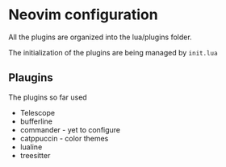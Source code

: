 # Neovim configuration

All the plugins are organized into the lua/plugins folder.

The initialization of the plugins are being managed by `init.lua`

## Plaugins
The plugins so far used
- Telescope
- bufferline
- commander - yet to configure
- catppuccin - color themes
- lualine
- treesitter
